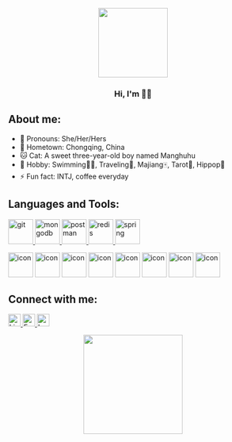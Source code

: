 <p align="center">
  <img width="140" src="https://img.rttt.net/2022/01/18/b172e7366935b.gif" />
  <h3 align="center">Hi, I'm 🌟🌟</h3>
</p>



<h2 align="left">About me:</h2>

- 👸 Pronouns: She/Her/Hers
- 🏡 Hometown: Chongqing, China
- 🐱 Cat: A sweet three-year-old boy named Manghuhu
- 💖 Hobby: Swimming🏊‍♀️, Traveling🌴, Majiang🀄, Tarot🔮, Hippop🎵
- ⚡ Fun fact: INTJ, coffee everyday



<h2 align="left">Languages and Tools:</h2>
<p align="left"> 
<a href="https://git-scm.com/" target="_blank" rel="noreferrer"> <img src="https://www.vectorlogo.zone/logos/git-scm/git-scm-icon.svg" alt="git" width="50" height="50"/> </a>
<a href="https://www.mongodb.com/" target="_blank" rel="noreferrer"> <img src="https://themacart.com/assets/img/mongodb.png" alt="mongodb" width="50" height="50"/> </a> 
<a href="https://postman.com" target="_blank" rel="noreferrer"> <img src="https://www.vectorlogo.zone/logos/getpostman/getpostman-icon.svg" alt="postman" width="50" height="50"/> </a>
<a href="https://redis.io" target="_blank" rel="noreferrer"> <img src="https://engr-z.com/wp-content/uploads/2021/01/redis-logo.png" alt="redis" width="50" height="50"/> </a>
<a href="https://spring.io/" target="_blank" rel="noreferrer"> <img src="https://www.vectorlogo.zone/logos/springio/springio-icon.svg" alt="spring" width="50" height="50"/> </a>
</p>

<p align="left"> 
<img src="https://techstack-generator.vercel.app/python-icon.svg" alt="icon" width="50" style="width: 50px; height: 50px; margin-right: 0px; margin-bottom: 0px;" />
<img src="https://techstack-generator.vercel.app/django-icon.svg" alt="icon" width="50" style="width: 50px; height: 50px; margin-right: 0px; margin-bottom: 0px;" />
<img src="https://techstack-generator.vercel.app/java-icon.svg" alt="icon" width="50" style="width: 50px; height: 50px; margin-right: 0px; margin-bottom: 0px;" />
<img src="https://techstack-generator.vercel.app/restapi-icon.svg" alt="icon" width="50" style="width: 50px; height: 50px; margin-right: 0px; margin-bottom: 0px;" />
<img src="https://techstack-generator.vercel.app/mysql-icon.svg" alt="icon" width="50" style="width: 50px; height: 50px; margin-right: 0px; margin-bottom: 0px;" />
<img src="https://techstack-generator.vercel.app/react-icon.svg" alt="icon" width="50" style="width: 50px; height: 50px; margin-right: 0px; margin-bottom: 0px;" />
<img src="https://techstack-generator.vercel.app/docker-icon.svg" alt="icon" width="50" style="width: 50px; height: 50px; margin-right: 0px; margin-bottom: 0px;" />
<img src="https://techstack-generator.vercel.app/aws-icon.svg" alt="icon" width="50" style="width: 50px; height: 50px; margin-right: 0px; margin-bottom: 0px;" />
</p>



<h2 align="left">Connect with me:</h2>
<p align="left">
<a href="https://www.linkedin.com/in/jixin-zhang-b50b1a193/"><img src="https://img.shields.io/badge/LinkedIn-006CAC.svg?&style=plastic&logo=linkedin&logoColor=white" height="25px" alt="LinkedIn"> </a>
<a href="mailto:892517144@qq.com"> <img src="https://img.shields.io/badge/Email-%23D14836.svg?&style=plastic&logo=gmail&logoColor=white" height="25px" alt="Email">
<a href="https://leetcode.com/892517144/"><img src="https://img.shields.io/badge/Leetcode-099CQC.svg?&style=plastic&logo=leetcode&logoColor=white" height="25px" alt="LeetCode"> </a>
  
<p align="center">
<img width="200" src="https://c-ssl.duitang.com/uploads/blog/202204/20/20220420232323_f9123.gif" />
</p>
